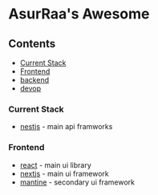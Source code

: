 # AsurRaa's Awesome


## Contents
- [Current Stack](#currentstack)
- [Frontend](#frontend)
- [backend](#backend)
- [devop](#devop)


### Current Stack 
- [nestjs](https://nestjs.com/) - main api framworks


### Frontend 
- [react](https://reactjs.org/) - main ui library
- [nextjs](https://nextjs.org/) - main ui framework
- [mantine](https://mantine.dev/) - secondary ui framework
